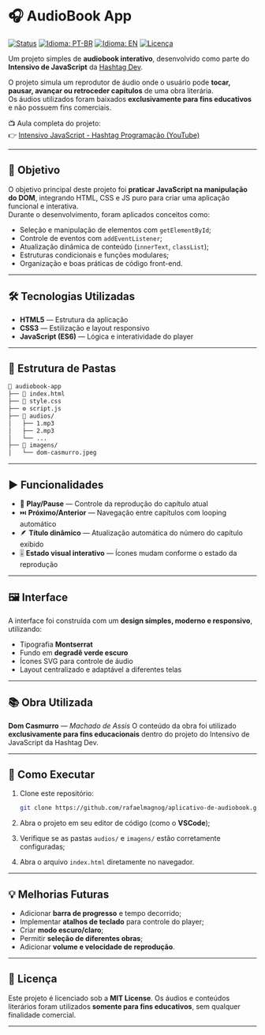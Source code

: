 # 🎧 AudioBook App

[![Status](https://img.shields.io/badge/status-Concluído-brightgreen)](README.md)
[![Idioma: PT-BR](https://img.shields.io/badge/Idioma-Português-green)](README.md)
[![Idioma: EN](https://img.shields.io/badge/Idioma-Inglês-red)](README.en.md)
[![Licença](https://img.shields.io/badge/licença-MIT-blue)](LICENSE)

Um projeto simples de **audiobook interativo**, desenvolvido como parte do **Intensivo de JavaScript** da [Hashtag Dev](https://www.hashtagtreinamentos.com/).

O projeto simula um reprodutor de áudio onde o usuário pode **tocar, pausar, avançar ou retroceder capítulos** de uma obra literária.  
Os áudios utilizados foram baixados **exclusivamente para fins educativos** e não possuem fins comerciais.

📺 Aula completa do projeto:  
👉 [Intensivo JavaScript - Hashtag Programação (YouTube)](https://www.youtube.com/live/DK_RM0lqjZQ?si=_KikMq2qJ1EVbD2i)

---

## 🧠 Objetivo

O objetivo principal deste projeto foi **praticar JavaScript na manipulação do DOM**, integrando HTML, CSS e JS puro para criar uma aplicação funcional e interativa.  
Durante o desenvolvimento, foram aplicados conceitos como:

- Seleção e manipulação de elementos com `getElementById`;
- Controle de eventos com `addEventListener`;
- Atualização dinâmica de conteúdo (`innerText`, `classList`);
- Estruturas condicionais e funções modulares;
- Organização e boas práticas de código front-end.

---

## 🛠️ Tecnologias Utilizadas

- **HTML5** — Estrutura da aplicação  
- **CSS3** — Estilização e layout responsivo  
- **JavaScript (ES6)** — Lógica e interatividade do player  

---

## 📁 Estrutura de Pastas

```bash
📂 audiobook-app
├── 📄 index.html
├── 🎨 style.css
├── ⚙️ script.js
├── 📁 audios/
│   ├── 1.mp3
│   ├── 2.mp3
│   └── ...
├── 📁 imagens/
│   └── dom-casmurro.jpeg
````

---

## ▶️ Funcionalidades

* 🎵 **Play/Pause** — Controle da reprodução do capítulo atual
* ⏭️ **Próximo/Anterior** — Navegação entre capítulos com looping automático
* 🪶 **Título dinâmico** — Atualização automática do número do capítulo exibido
* 🎚️ **Estado visual interativo** — Ícones mudam conforme o estado da reprodução

---

## 🖼️ Interface

A interface foi construída com um **design simples, moderno e responsivo**, utilizando:

* Tipografia **Montserrat**
* Fundo em **degradê verde escuro**
* Ícones SVG para controle de áudio
* Layout centralizado e adaptável a diferentes telas

---

## 📚 Obra Utilizada

**Dom Casmurro** — *Machado de Assis*
O conteúdo da obra foi utilizado **exclusivamente para fins educacionais** dentro do projeto do Intensivo de JavaScript da Hashtag Dev.

---

## 🚀 Como Executar

1. Clone este repositório:

   ```bash
   git clone https://github.com/rafaelmagnog/aplicativo-de-audiobook.git
   ```

2. Abra o projeto em seu editor de código (como o **VSCode**);

3. Verifique se as pastas `audios/` e `imagens/` estão corretamente configuradas;

4. Abra o arquivo `index.html` diretamente no navegador.

---

## 💡 Melhorias Futuras

* Adicionar **barra de progresso** e tempo decorrido;
* Implementar **atalhos de teclado** para controle do player;
* Criar **modo escuro/claro**;
* Permitir **seleção de diferentes obras**;
* Adicionar **volume e velocidade de reprodução**.

---

## 🪪 Licença

Este projeto é licenciado sob a **MIT License**.
Os áudios e conteúdos literários foram utilizados **somente para fins educativos**, sem qualquer finalidade comercial.

---
